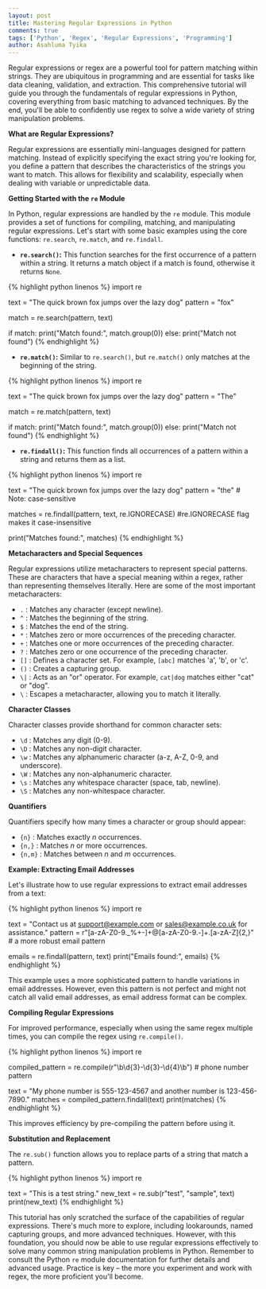 ```yaml
---
layout: post
title: Mastering Regular Expressions in Python
comments: true
tags: ['Python', 'Regex', 'Regular Expressions', 'Programming']
author: Asahluma Tyika
---
```


Regular expressions or regex are a powerful tool for pattern matching within strings.  They are ubiquitous in programming and are essential for tasks like data cleaning, validation, and extraction.  This comprehensive tutorial will guide you through the fundamentals of regular expressions in Python, covering everything from basic matching to advanced techniques.  By the end, you'll be able to confidently use regex to solve a wide variety of string manipulation problems.

**What are Regular Expressions?**

Regular expressions are essentially mini-languages designed for pattern matching.  Instead of explicitly specifying the exact string you're looking for, you define a pattern that describes the characteristics of the strings you want to match. This allows for flexibility and scalability, especially when dealing with variable or unpredictable data.

**Getting Started with the `re` Module**

In Python, regular expressions are handled by the `re` module.  This module provides a set of functions for compiling, matching, and manipulating regular expressions.  Let's start with some basic examples using the core functions: `re.search`, `re.match`, and `re.findall`.

* **`re.search()`:** This function searches for the first occurrence of a pattern within a string. It returns a match object if a match is found, otherwise it returns `None`.

{% highlight python linenos %}
import re

text = "The quick brown fox jumps over the lazy dog"
pattern = "fox"

match = re.search(pattern, text)

if match:
    print("Match found:", match.group(0))
else:
    print("Match not found")
{% endhighlight %}

* **`re.match()`:** Similar to `re.search()`, but `re.match()` only matches at the beginning of the string.

{% highlight python linenos %}
import re

text = "The quick brown fox jumps over the lazy dog"
pattern = "The"

match = re.match(pattern, text)

if match:
    print("Match found:", match.group(0))
else:
    print("Match not found")
{% endhighlight %}

* **`re.findall()`:** This function finds all occurrences of a pattern within a string and returns them as a list.

{% highlight python linenos %}
import re

text = "The quick brown fox jumps over the lazy dog"
pattern = "the"  # Note: case-sensitive

matches = re.findall(pattern, text, re.IGNORECASE) #re.IGNORECASE flag makes it case-insensitive

print("Matches found:", matches)
{% endhighlight %}


**Metacharacters and Special Sequences**

Regular expressions utilize metacharacters to represent special patterns.  These are characters that have a special meaning within a regex, rather than representing themselves literally.  Here are some of the most important metacharacters:

* `.` : Matches any character (except newline).
* `^` : Matches the beginning of the string.
* `$` : Matches the end of the string.
* `*` : Matches zero or more occurrences of the preceding character.
* `+` : Matches one or more occurrences of the preceding character.
* `?` : Matches zero or one occurrence of the preceding character.
* `[]` : Defines a character set.  For example, `[abc]` matches 'a', 'b', or 'c'.
* `()` : Creates a capturing group.
* `\|` : Acts as an "or" operator.  For example, `cat|dog` matches either "cat" or "dog".
* `\` : Escapes a metacharacter, allowing you to match it literally.

**Character Classes**

Character classes provide shorthand for common character sets:

* `\d` : Matches any digit (0-9).
* `\D` : Matches any non-digit character.
* `\w` : Matches any alphanumeric character (a-z, A-Z, 0-9, and underscore).
* `\W` : Matches any non-alphanumeric character.
* `\s` : Matches any whitespace character (space, tab, newline).
* `\S` : Matches any non-whitespace character.


**Quantifiers**

Quantifiers specify how many times a character or group should appear:

* `{n}` : Matches exactly *n* occurrences.
* `{n,}` : Matches *n* or more occurrences.
* `{n,m}` : Matches between *n* and *m* occurrences.


**Example: Extracting Email Addresses**

Let's illustrate how to use regular expressions to extract email addresses from a text:

{% highlight python linenos %}
import re

text = "Contact us at support@example.com or sales@example.co.uk for assistance."
pattern = r"[a-zA-Z0-9._%+-]+@[a-zA-Z0-9.-]+\.[a-zA-Z]{2,}" # a more robust email pattern

emails = re.findall(pattern, text)
print("Emails found:", emails)
{% endhighlight %}

This example uses a more sophisticated pattern to handle variations in email addresses.  However, even this pattern is not perfect and might not catch all valid email addresses, as email address format can be complex.


**Compiling Regular Expressions**

For improved performance, especially when using the same regex multiple times, you can compile the regex using `re.compile()`.

{% highlight python linenos %}
import re

compiled_pattern = re.compile(r"\b\d{3}-\d{3}-\d{4}\b") # phone number pattern

text = "My phone number is 555-123-4567 and another number is 123-456-7890."
matches = compiled_pattern.findall(text)
print(matches)
{% endhighlight %}

This improves efficiency by pre-compiling the pattern before using it.



**Substitution and Replacement**

The `re.sub()` function allows you to replace parts of a string that match a pattern.


{% highlight python linenos %}
import re

text = "This is a test string."
new_text = re.sub(r"test", "sample", text)
print(new_text)
{% endhighlight %}


This tutorial has only scratched the surface of the capabilities of regular expressions.  There's much more to explore, including lookarounds, named capturing groups, and more advanced techniques.  However, with this foundation, you should now be able to use regular expressions effectively to solve many common string manipulation problems in Python. Remember to consult the Python `re` module documentation for further details and advanced usage.  Practice is key – the more you experiment and work with regex, the more proficient you'll become.
